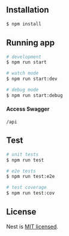 

## Installation

```bash
$ npm install
```

## Running app

```bash
# development
$ npm run start

# watch mode
$ npm run start:dev

# debug mode
$ npm run start:debug

```

#### Access Swagger

```http
/api
```

## Test

```bash
# unit tests
$ npm run test

# e2e tests
$ npm run test:e2e

# test coverage
$ npm run test:cov
```

## License

Nest is [MIT licensed](LICENSE).
